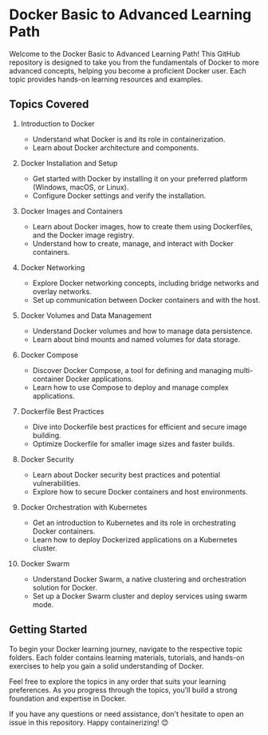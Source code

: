 # Docker Basic to Advanced Learning Path

Welcome to the Docker Basic to Advanced Learning Path! This GitHub repository is designed to take you from the fundamentals of Docker to more advanced concepts, helping you become a proficient Docker user. Each topic provides hands-on learning resources and examples.

## Topics Covered

1. Introduction to Docker
   - Understand what Docker is and its role in containerization.
   - Learn about Docker architecture and components.

2. Docker Installation and Setup
   - Get started with Docker by installing it on your preferred platform (Windows, macOS, or Linux).
   - Configure Docker settings and verify the installation.

3. Docker Images and Containers
   - Learn about Docker images, how to create them using Dockerfiles, and the Docker image registry.
   - Understand how to create, manage, and interact with Docker containers.

4. Docker Networking
   - Explore Docker networking concepts, including bridge networks and overlay networks.
   - Set up communication between Docker containers and with the host.

5. Docker Volumes and Data Management
   - Understand Docker volumes and how to manage data persistence.
   - Learn about bind mounts and named volumes for data storage.

6. Docker Compose
   - Discover Docker Compose, a tool for defining and managing multi-container Docker applications.
   - Learn how to use Compose to deploy and manage complex applications.

7. Dockerfile Best Practices
   - Dive into Dockerfile best practices for efficient and secure image building.
   - Optimize Dockerfile for smaller image sizes and faster builds.

8. Docker Security
   - Learn about Docker security best practices and potential vulnerabilities.
   - Explore how to secure Docker containers and host environments.

9. Docker Orchestration with Kubernetes
   - Get an introduction to Kubernetes and its role in orchestrating Docker containers.
   - Learn how to deploy Dockerized applications on a Kubernetes cluster.

10. Docker Swarm
    - Understand Docker Swarm, a native clustering and orchestration solution for Docker.
    - Set up a Docker Swarm cluster and deploy services using swarm mode.

## Getting Started

To begin your Docker learning journey, navigate to the respective topic folders. Each folder contains learning materials, tutorials, and hands-on exercises to help you gain a solid understanding of Docker.

Feel free to explore the topics in any order that suits your learning preferences. As you progress through the topics, you'll build a strong foundation and expertise in Docker.

If you have any questions or need assistance, don't hesitate to open an issue in this repository. Happy containerizing! 😊
